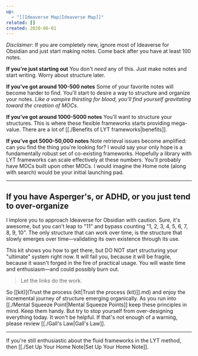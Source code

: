 ```yaml
---
up:
  - "[[Ideaverse Map|Ideaverse Map]]"
related: []
created: 2020-06-01
---
```

 *Disclaimer*: If you are completely new, ignore most of Ideaverse for Obsidian and just start making notes. Come back after you have at least 100 notes. 

**If you're just starting out**
You don't *need* any of this. Just make notes and start writing. Worry about structure later.

**If you've got around 100-500 notes**
Some of your favorite notes will become harder to find. You'll start to desire a way to structure and organize your notes. *Like a vampire thirsting for blood, you'll find yourself gravitating toward the creation of MOCs.*

**If you've got around 1000-5000 notes**
You'll want to structure your structures. This is where these flexible frameworks starts providing mega-value. There are a lot of [[./Benefits of LYT frameworks|benefits]].

**If you've got 5000-50,000 notes**
Note retrieval issues become amplified: can you find the thing you're looking for? I would say your only hope is a fundamentally robust set of co-existing frameworks. Hopefully a library with LYT frameworks can scale effectively at these numbers. You'll probably have MOCs built upon other MOCs. I would imagine the Home note (along with search) would be your initial launching pad.

---
## If you have Asperger's, or ADHD, or you just tend to over-organize
I implore you to approach Ideaverse for Obsidian with caution. Sure, it's awesome, but you can't leap to "11" and bypass counting "1, 2, 3, 4, 5, 6, 7, 8, 9, 10". The only structure that can work over time, is the structure that slowly emerges over time—validating its own existence through its use. 

This kit shows you how to get there, but DO NOT start structuring your "ultimate" system right now. It will fail you, because it will be fragile, because it wasn't forged in the fire of practical usage. You will waste time and enthusiasm—and could possibly burn out. 

> Let the links do the work.

So [[kit)](Trust the process (kit|Trust the process (kit)]].md) and enjoy the incremental journey of structure emerging organically. As you run into [[./Mental Squeeze Point|Mental Squeeze Points]] keep these principles in mind. Keep them handy. But try to stop yourself from over-designing everything today. It won't be helpful. If that's not enough of a warning, please review [[./Gall's Law|Gall's Law]].

---
If you're still enthusiastic about the fluid frameworks in the LYT method, then [[./Set Up Your Home Note|Set Up Your Home Note]].